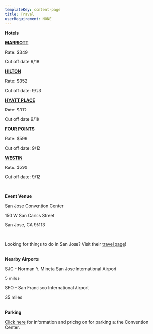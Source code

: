 ```yaml
---
templateKey: content-page
title: Travel
userRequirement: NONE
---
```

**Hotels**

**<a href="https://book.passkey.com/gt/220573107?gtid=100a7e3b98c9d562ac74984a69c2985a" target="_blank" rel="noopener noreferrer">MARRIOTT</a>**

Rate: $349

Cut off date 9/19

[](https://www.hilton.com/en/attend-my-event/sjcshhf-ocp-18bedf6e-1467-4620-af0f-5647bf7f8d95/)**<a href="https://www.hilton.com/en/attend-my-event/sjcshhf-ocp-18bedf6e-1467-4620-af0f-5647bf7f8d95/" target="_blank" rel="noopener noreferrer">HILTON</a>**

Rate: $352  

Cut off date: 9/23

[](https://www.hilton.com/en/attend-my-event/sjcshhf-ocp-18bedf6e-1467-4620-af0f-5647bf7f8d95/)**<a href="https://www.hyatt.com/en-US/group-booking/SJCZJ/G-OC25" target="_blank" rel="noopener noreferrer">HYATT PLACE</a>**[](https://www.hyatt.com/en-US/group-booking/SJCZJ/G-OC25)

Rate: $312

Cut off date 9/18 

[](https://www.hilton.com/en/attend-my-event/sjcshhf-ocp-18bedf6e-1467-4620-af0f-5647bf7f8d95/)**<a href="https://www.marriott.com/event-reservations/reservation-link.mi?id=1748555671089&key=GRP&phoenix=true" target="_blank" rel="noopener noreferrer">FOUR POINTS</a>**

Rate: $599

Cut off date: 9/12

**<a href="https://www.marriott.com/event-reservations/reservation-link.mi?id=1748476703513&key=GRP&guestreslink2=true&app=resvlink" target="_blank" rel="noopener noreferrer">WESTIN</a>**

Rate: $599

Cut off date: 9/12

<br/>

**Event Venue**

San Jose Convention Center

150 W San Carlos Street

San Jose, CA 95113

<br/>

Looking for things to do in San Jose? Visit their [travel page](https://www.sanjose.org/things-to-do)!

<br/>**Nearby Airports**

SJC - Norman Y. Mineta San Jose International Airport

5 miles

SFO - San Francisco International Airport 

35 miles

**<br/>Parking**

[Click here](https://www.sanjose.org/pdf/convention-center-parking) for information and pricing on for parking at the Convention Center.
